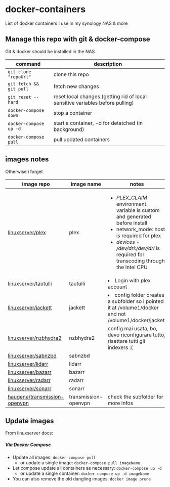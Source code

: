 
# docker-containers

List of docker containers I use in my synology NAS & more

## Manage this repo with git & docker-compose

Git & docker should be installed in the NAS

|command|description|
|---|---|
|`git clone "repoUrl"`|clone this repo|
|`git fetch && git pull`|fetch new changes|
|`git reset --hard`| reset local changes (getting rid of local sensitive variables before pulling)|
|`docker-compose down`| stop a container|
|`docker-compose up -d`|start a container, -d for detatched (in background)|
|`docker-compose pull`|pull updated containers|

## images notes

Otherwise i forget

|image repo|image name|notes|
|---|---|---|
|[linuxserver/plex](https://hub.docker.com/r/linuxserver/plex)|plex|<ul><li> _PLEX_CLAIM_ environment variable is custom and generated before install</li><li>network_mode: host is required for plex</li><li>_devices - /dev/dri:/dev/dri_ is required for transcoding through the Intel CPU</li></ul>|
|[linuxserver/tautulli](https://hub.docker.com/r/linuxserver/tautulli)|tautulli|<li>Login with plex account</li>|
|[linuxserver/jackett](https://hub.docker.com/r/linuxserver/jackett)|jackett|<li>config folder creates a subfolder so i pointed it at /volume1/docker and not /volume1/docker/jackett</li>|
|[linuxserver/nzbhydra2](https://hub.docker.com/r/linuxserver/nzbhydra2)|nzbhydra2| config mai usata, bo, devo riconfigurare tutto, risettare tutti gli indexers :( |
|[linuxserver/sabnzbd](https://hub.docker.com/r/linuxserver/sabnzbd)|sabnzbd|  |
|[linuxserver/lidarr](https://hub.docker.com/r/linuxserver/lidarr)|lidarr|  |
|[linuxserver/bazarr](https://hub.docker.com/r/linuxserver/bazarr)|bazarr|  |
|[linuxserver/radarr](https://hub.docker.com/r/linuxserver/radarr)|radarr|  |
|[linuxserver/sonarr](https://hub.docker.com/r/linuxserver/sonarr)|sonarr|  |
|[haugene/transmission-openvpn](https://hub.docker.com/r/haugene/transmission-openvpn)|transmission-openvpn| check the subfolder for more infos |

## Update images

From linuxserver docs:

##### Via Docker Compose

* Update all images: `docker-compose pull`
  * or update a single image: `docker-compose pull imageName`
* Let compose update all containers as necessary: `docker-compose up -d`
  * or update a single container: `docker-compose up -d imageName`
* You can also remove the old dangling images: `docker image prune`
